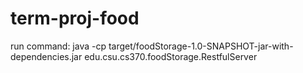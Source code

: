 # term-proj-food
run command:
java -cp target/foodStorage-1.0-SNAPSHOT-jar-with-dependencies.jar edu.csu.cs370.foodStorage.RestfulServer
